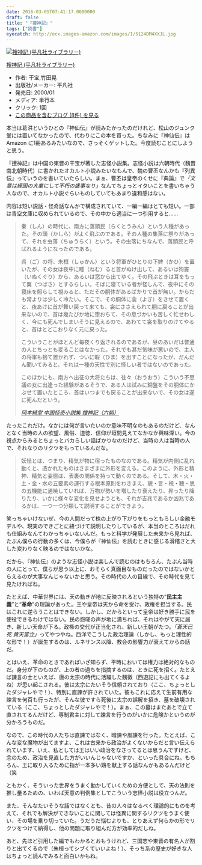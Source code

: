 ```yaml
---
date: 2016-03-05T07:41:17.0000000
draft: false
title: "『捜神記』"
tags: ["読書"]
eyecatch: http://ecx.images-amazon.com/images/I/5124DM4XXJL.jpg
---
```

<p><div class="hatena-asin-detail"><a href="http://www.amazon.co.jp/exec/obidos/ASIN/4582763227/bestylesnet-22/"><img src="http://ecx.images-amazon.com/images/I/5124DM4XXJL._SL160_.jpg" class="hatena-asin-detail-image" alt="捜神記 (平凡社ライブラリー)" title="捜神記 (平凡社ライブラリー)"></a><div class="hatena-asin-detail-info"><p class="hatena-asin-detail-title"><a href="http://www.amazon.co.jp/exec/obidos/ASIN/4582763227/bestylesnet-22/">捜神記 (平凡社ライブラリー)</a></p><ul><li><span class="hatena-asin-detail-label">作者:</span> 干宝,竹田晃</li><li><span class="hatena-asin-detail-label">出版社/メーカー:</span> 平凡社</li><li><span class="hatena-asin-detail-label">発売日:</span> 2000/01</li><li><span class="hatena-asin-detail-label">メディア:</span> 単行本</li><li> <span class="hatena-asin-detail-label">クリック</span>: 1回</li><li><a href="http://d.hatena.ne.jp/asin/4582763227/bestylesnet-22" target="_blank">この商品を含むブログ (8件) を見る</a></li></ul></div><div class="hatena-asin-detail-foot"></div></div></p><p>本当は葛洪というひとの『神仙伝』が読みたかったのだけれど、松山のジュンク堂には置いてなかったので、代わりにこの本を買った。ちなみに『神仙伝』は Amazon に1冊あるみたいなので、さっそくゲットした。今度読むことにしようと思う。</p><p>『捜神記』は中国の東晋の干宝が著した志怪小説集。志怪小説は六朝時代（魏晋南北朝時代）に書かれたオカルト小説みたいなもんで、魏の曹丕なんかも『列異伝』っていうのを書いていたらしい。まぁ、曹丕は皇帝のくせに『典論』で<i>「文章は経国の大業にして不朽の盛事なり」</i>なんてちょっとイタいことを書いちゃう人なので、オカルト小説ぐらいものしていてもあまり違和感はない。</p><p>内容は短い説話・怪奇話なんかで構成されていて、一編一編はとても短い。一部は青空文庫に収められているので、その中から適当に一つ引用すると……</p>

<blockquote cite="http://www.aozora.gr.jp/cards/000082/files/1298_11892.html">
<p>秦（しん）の時代に、南方に落頭民（らくとうみん）という人種があった。その頭（かしら）がよく飛ぶのである。その人種の集落に祭りがあって、それを虫落（ちゅうらく）という。その虫落にちなんで、落頭民と呼ばれるようになったのである。</p><p>呉（ご）の将、朱桓（しゅかん）という将軍がひとりの下婢（かひ）を置いたが、その女は夜中に睡（ねむ）ると首がぬけ出して、あるいは狗竇（いぬくぐり）から、あるいは窓から出てゆく。その飛ぶときは耳をもって翼（つばさ）とするらしい。そばに寝ている者が怪しんで、夜中にその寝床を照らして視みると、ただその胴体があるばかりで首が無い。からだも常よりは少しく冷たい。そこで、その胴体に衾（よぎ）をきせて置くと、夜あけに首が舞い戻って来ても、衾にささえられて胴に戻ることが出来ないので、首は幾たびか地に堕おちて、その息づかいも苦しく忙せわしく、今にも死んでしまいそうに見えるので、あわてて衾を取りのけてやると、首はとどこおりなく元に戻った。</p><p>こういうことがほとんど毎夜くり返されるのであるが、昼のあいだは普通の人とちっとも変ることはなかった。それでも甚だ気味が悪いので、主人の将軍も捨て置かれず、ついに暇（ひま）を出すことになったが、だんだん聞いてみると、それは一種の天性で別に怪しい者ではないのであった。</p><p>このほかにも、南方へ出征の大将たちは、往々（おうおう）こういう不思議の女に出逢った経験があるそうで、ある人は試みに銅盤をその胴体にかぶせて置いたところ、首はいつまでも戻ることが出来ないで、その女は遂に死んだという。</p>

<cite><a href="http://www.aozora.gr.jp/cards/000082/files/1298_11892.html">&#x5CA1;&#x672C;&#x7DBA;&#x5802; &#x4E2D;&#x56FD;&#x602A;&#x5947;&#x5C0F;&#x8AAC;&#x96C6; &#x635C;&#x795E;&#x8A18;&#xFF08;&#x516D;&#x671D;&#xFF09;</a></cite>
</blockquote>
<p>たったこれだけ。なかには何が言いたいのか意味不明なのもあるのだけど、なんとなく当時の人の欲望、風俗、道徳、信仰が垣間見えてなかなか興味深い。今の視点からみるとちょっとバカらしい話ばかりなのだけど、当時の人は当時の人で、それなりのリクツをもっているんだな。</p>

<blockquote>
<p>妖怪とは、つまり、精気が物に宿ったものなのである。精気が内側に乱れ動くと、憑かれたものはさまざまに外形を変える。このように、外形と精神、精気と姿態は、表裏の関係を持って動くのである。そして、木・火・土・金・水の五要素の運行する根本原則をわきまえ、貌・言・視・聴・思の五機能に通暁していれば、万物が勢いを増したり衰えたり、昇ったり降りたり、いかに様々な変化を見せようとも、それが吉兆であるか凶兆であるかは、一つ一つ分類して説明することができよう。</p>

</blockquote>
<p>笑っちゃいけないぜ、今の人間だって株の上がり下がりをもっともらしい金融モデルや、現実のできごとに紐づけて説明したりしているが、本当のところはだれも仕組みなんてわかっちゃいないんだ。もっと科学が発展した未来から見れば、たぶん僕らの行動の多くは、今僕らが『神仙伝』を読むときに感じる滑稽さと大した変わりなく映るのではないかな。</p><p>だから、『神仙伝』のような志怪小説は楽しんで読むのはもちろん、たぶん当時の人にとって、僕らが思う以上に、おそらく真面目なものだったのではないかとらえるのが大事なんじゃないかと思う。その時代の人の目線で、その時代を見て見たければね。</p><p>たとえば、中華世界には、天の動きが地に反映されるという独特の“<b>民主主義</b>”と“<b>革命</b>”の理論があった。王や皇帝は天から命を受け、政権を担当する。民はこれに逆らうことはできない。しかし、だからといって皇帝は好き勝手に民を使役できるわけではない。民の怨嗟の声が地に満ちれば、それはやがて天に届き、新しい天命が下る。政権の交代が正当化され、新しい王朝がたつ。<i>「蒼天已死 黄天當立」</i>ってやつやね。西洋でこうした政治理論（しかし、もっと理性的な形で！）が誕生するのは、ルネサンス以降、教会の影響力が衰えてからの話だ。</p><p>とはいえ、革命のときであればいざ知らず、平時においては権力は絶対的なものだ。身分が下のものが、上の者の過ちを指摘するのは、ときに死を招く。たとえば諫言の士といえば、唐の太宗の時代に活躍した魏徴（西遊記にも出てくるよね）が思い起こされる。彼は太宗にたいそう信頼されており（ここ、ちょっとしたダジャレやで！）、特別に直諫が許されていた。彼もこれに応えて生前有用な諫言を何百も行ったが、そんな彼ですら死後に太宗の誤解を招き、墓を破壊されている（ここ、ちょっとしたダジャレやで！）。まぁ、この墓はまたあとで立て直されてるんだけど、専制君主に対して諫言を行うのがいかに危険かというのが分かろうものだ。</p><p>なので、この時代の人たちは直諫ではなく、暗諫や風諫を行った。たとえば、こんな変な魔物が出てますよ、これは古来から政治がよくないからだと言い伝えられています、いえ、私としては王はいい政治をなさってるとは思うんですけど、念のため、政治を見直した方がいいんじゃないですか、といった具合にね。もちろん、王に取り入るために指が一本多い鶏を献上する話なんかもあるんだけど（笑</p><p>ともかく、そういった世界をうまく動かしていくための方便として、天の法則を推し量るための、いわば天意の判例集としてこういう志怪小説は役立つんだ。</p><p>また、そんなたいそうな話ではなくとも、昔の人々はなるべく理論的にものを考えて、それでも解決ができないことに関しては怪異に関するリクツをうまく使い、その場を乗り切っていた。うだうだ悩むよりも、とりあえず何らかの形でリクツをつけて納得し、他の問題に取り組んだ方が効率的だしね。</p><p>あと、先ほど引用した編でもわかるとおもうけれど、三国志や東晋の有名人が割りと出てくるので（朱桓ってシブくていいよね！）、そっち系の歴史が好きな人はちょっと読んでみると面白いかもね。</p>
